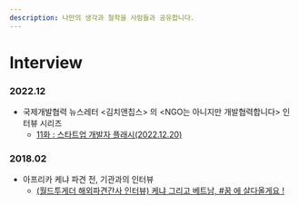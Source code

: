 ```yaml
---
description: 나만의 생각과 철학을 사람들과 공유합니다.
---
```


# Interview

### 2022.12

* 국제개발협력 뉴스레터 <김치앤칩스> 의 \<NGO는 아니지만 개발협력합니다> 인터뷰 시리즈&#x20;
  * [11화 : 스타트업 개발자 플래시(2022.12.20)](https://0044.notion.site/11-2022-12-20-d48fd574aa5146508df69b0690a639c3)

### 2018.02&#x20;

* 아프리카 케냐 파견 전, 기관과의 인터뷰&#x20;
  * [(월드투게더 해외파견간사 인터뷰) 케냐 그리고 베트남, #꿈 에 살다올게요 !](https://m.blog.naver.com/PostView.naver?isHttpsRedirect=true\&blogId=wtngo\&logNo=221203337899)
